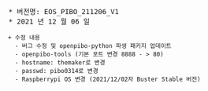 <pre>
 * 버전명: EOS_PIBO_211206_V1
 * 2021 년 12 월 06 일
<code>
 + 수정 내용
   - 버그 수정 및 openpibo-python 파생 패키지 업데이트
   - openpibo-tools (기본 포트 변경 8888 - > 80)
   - hostname: themaker로 변경
   - passwd: pibo0314로 변경
   - Raspberrypi OS 변경 (2021/12/02자 Buster Stable 버전)
</code>
</pre>
